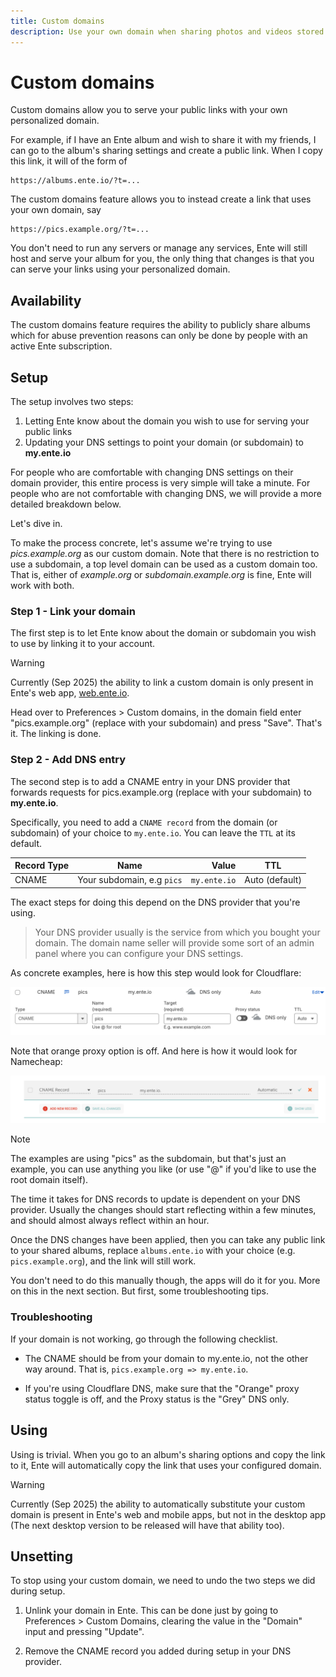 ```yaml
---
title: Custom domains
description: Use your own domain when sharing photos and videos stored in Ente Photos
---
```


# Custom domains

Custom domains allow you to serve your public links with your own personalized domain.

For example, if I have an Ente album and wish to share it with my friends, I can go to the album's sharing settings and create a public link. When I copy this link, it will of the form of

```
https://albums.ente.io/?t=...
```

The custom domains feature allows you to instead create a link that uses your own domain, say

```
https://pics.example.org/?t=...
```

You don't need to run any servers or manage any services, Ente will still host and serve your album for you, the only thing that changes is that you can serve your links using your personalized domain.

## Availability

The custom domains feature requires the ability to publicly share albums which for abuse prevention reasons can only be done by people with an active Ente subscription.

## Setup

The setup involves two steps:

1. Letting Ente know about the domain you wish to use for serving your public links
2. Updating your DNS settings to point your domain (or subdomain) to **my.ente.io**

For people who are comfortable with changing DNS settings on their domain provider, this entire process is very simple will take a minute. For people who are not comfortable with changing DNS, we will provide a more detailed breakdown below.

Let's dive in.

To make the process concrete, let's assume we're trying to use _pics.example.org_ as our custom domain. Note that there is no restriction to use a subdomain, a top level domain can be used as a custom domain too. That is, either of _example.org_ or _subdomain.example.org_ is fine, Ente will work with both.

### Step 1 - Link your domain

The first step is to let Ente know about the domain or subdomain you wish to use by linking it to your account.

> [!WARNING]
>
> Currently (Sep 2025) the ability to link a custom domain is only present in Ente's web app, [web.ente.io](https://web.ente.io).

Head over to Preferences > Custom domains, in the domain field enter "pics.example.org" (replace with your subdomain) and press "Save". That's it. The linking is done.

### Step 2 - Add DNS entry

The second step is to add a CNAME entry in your DNS provider that forwards requests for pics.example.org (replace with your subdomain) to **my.ente.io**.

Specifically, you need to add a `CNAME record` from the domain (or subdomain) of your choice to `my.ente.io`. You can leave the `TTL` at its default.

| Record Type |            Name            |        Value | TTL            |
| ----------- | :------------------------: | -----------: | -------------- |
| CNAME       | Your subdomain, e.g `pics` | `my.ente.io` | Auto (default) |

The exact steps for doing this depend on the DNS provider that you're using.

> Your DNS provider usually is the service from which you bought your domain. The domain name seller will provide some sort of an admin panel where you can configure your DNS settings.

As concrete examples, here is how this step would look for Cloudflare:

![Adding a CNAME for custom domain in Cloudflare](cf.png)

Note that orange proxy option is off. And here is how it would look for Namecheap:

![Adding a CNAME for custom domain in Namecheap](nc.png)

> [!NOTE]
>
> The examples are using "pics" as the subdomain, but that's just an example, you can use anything you like (or use "@" if you'd like to use the root domain itself).

The time it takes for DNS records to update is dependent on your DNS provider. Usually the changes should start reflecting within a few minutes, and should almost always reflect within an hour.

Once the DNS changes have been applied, then you can take any public link to your shared albums, replace `albums.ente.io` with your choice (e.g. `pics.example.org`), and the link will still work.

You don't need to do this manually though, the apps will do it for you. More on this in the next section. But first, some troubleshooting tips.

### Troubleshooting

If your domain is not working, go through the following checklist.

- The CNAME should be from your domain to my.ente.io, not the other way around. That is, `pics.example.org => my.ente.io`.

- If you're using Cloudflare DNS, make sure that the "Orange" proxy status toggle is off, and the Proxy status is the "Grey" DNS only.

## Using

Using is trivial. When you go to an album's sharing options and copy the link to it, Ente will automatically copy the link that uses your configured domain.

> [!WARNING]
>
> Currently (Sep 2025) the ability to automatically substitute your custom domain is present in Ente's web and mobile apps, but not in the desktop app (The next desktop version to be released will have that ability too).

## Unsetting

To stop using your custom domain, we need to undo the two steps we did during setup.

1. Unlink your domain in Ente. This can be done just by going to Preferences > Custom Domains, clearing the value in the "Domain" input and pressing "Update".

2. Remove the CNAME record you added during setup in your DNS provider.
